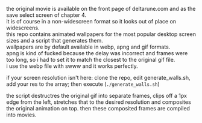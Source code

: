 the original movie is available on the front page of deltarune.com and as the save select screen of chapter 4.  
it is of course in a non-widescreen format so it looks out of place on widescreens.  
this repo contains animated wallpapers for the most popular desktop screen sizes and a script that generates them.  
wallpapers are by default available in webp, apng and gif formats.  
apng is kind of fucked because the delay was incorrect and frames were too long, so i had to set it to match the closest to the original gif file.  
i use the webp file with swww and it works perfectly.  

if your screen resolution isn't here: clone the repo, edit generate_walls.sh, add your res to the array; then execute (`./generate_walls.sh`)  

the script destructres the original gif into separate frames, clips off a 1px edge from the left, stretches that to the desired resolution and composites the original animation on top. then these composited frames are compiled into movies.

